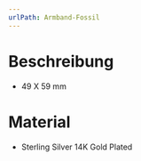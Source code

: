 ```yaml
---
urlPath: Armband-Fossil
---
```


# Beschreibung

- 49 X 59 mm

# Material

- Sterling Silver 14K Gold Plated
